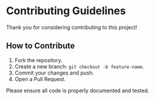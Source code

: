 # Contributing Guidelines

Thank you for considering contributing to this project!

## How to Contribute

1. Fork the repository.
2. Create a new branch: `git checkout -b feature-name`.
3. Commit your changes and push.
4. Open a Pull Request.

Please ensure all code is properly documented and tested.

